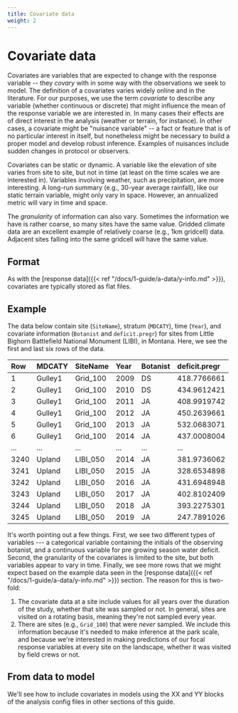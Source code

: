 ```yaml
---
title: Covariate data
weight: 2
---
```


# Covariate data

Covariates are variables that are expected to change with the response variable -- they _covary_ with in some way with the observations we seek to model. The definition of a covariates varies widely online and in the literature. For our purposes, we use the term _covariate_ to describe any variable (whether continuous or discrete) that might influence the mean of the response variable we are interested in. In many cases their effects are of direct interest in the analysis (weather or terrain, for instance). In other cases, a covariate might be "nuisance variable" -- a fact or feature that is of no particular interest in itself, but nonetheless might be necessary to build a proper model and develop robust inference. Examples of nuisances include sudden changes in protocol or observers.

Covariates can be static or dynamic. A variable like the elevation of site varies from site to site, but not in time (at least on the time scales we are interested in). Variables involving weather, such as precipitation, are more interesting. A long-run summary (e.g., 30-year average rainfall), like our static terrain variable, might only vary in space. However, an annualized metric will vary in time and space.

The _granularity_ of information can also vary. Sometimes the information we have is rather coarse, so many sites have the same value. Gridded climate data are an excellent example of relatively coarse (e.g., 1km gridcell) data. Adjacent sites falling into the same gridcell will have the same value. 

## Format
As with the [response data]({{< ref "/docs/1-guide/a-data/y-info.md" >}}), covariates are typically stored as flat files.

## Example

<!-- d_raw <- read_csv('assets/uplands-data/ROMN/modified/LIBI_Covariates_WB_20210204.csv')
d <- d_raw %>% 
  select(MDCATY, SiteName, Year, Botanist, deficit.pregr) %>% 
  arrange(SiteName, Year) %>% 
  mutate(Row = row_number()) %>% 
  relocate(Row)
write_csv(bind_rows(head(d), tail(d)), 
          'docs/website/content/docs/guide/data/richness-covariates.csv') -->

The data below contain site (`SiteName`), stratum (`MDCATY`), time (`Year`), and covariate information (`Botanist` and `deficit.pregr`) for sites from Little Bighorn Battlefield National Monument (LIBI), in Montana. Here, we see the first and last six rows of the data.

|Row |MDCATY |SiteName|Year|Botanist|deficit.pregr|
|:----|:-------|:--------|:----|:--------|:-------------|
|1   |Gulley1|Grid_100|2009|DS      |418.7766661  |
|2   |Gulley1|Grid_100|2010|DS      |434.9612421  |
|3   |Gulley1|Grid_100|2011|JA      |408.9919742  |
|4   |Gulley1|Grid_100|2012|JA      |450.2639661  |
|5   |Gulley1|Grid_100|2013|JA      |532.0683071  |
|6   |Gulley1|Grid_100|2014|JA      |437.0008004  |
|...   |...|...|...|...      |...  |
|3240|Upland |LIBI_050|2014|JA      |381.9736062  |
|3241|Upland |LIBI_050|2015|JA      |328.6534898  |
|3242|Upland |LIBI_050|2016|JA      |431.6948948  |
|3243|Upland |LIBI_050|2017|JA      |402.8102409  |
|3244|Upland |LIBI_050|2018|JA      |393.2275301  |
|3245|Upland |LIBI_050|2019|JA      |247.7891026  |

It's worth pointing out a few things. First, we see two different types of variables --- a categorical variable containing the initials of the observing botanist, and a continuous variable for pre growing season water deficit. Second, the granularity of the covariates is limited to the site, but both variables appear to vary in time. Finally, we see more rows that we might expect based on the example data seen in the [response data]({{< ref "/docs/1-guide/a-data/y-info.md" >}}) section. The reason for this is two-fold:
1. The covariate data at a site include values for all years over the duration of the study, whether that site was sampled or not. In general, sites are visited on a rotating basis, meaning they're not sampled every year.
2. There are sites (e.g., `Grid_100`) that were _never_ sampled. We include this information because it's needed to make inference at the park scale, and because we're interested in making predictions of our focal response variables at every site on the landscape, whether it was visited by field crews or not. 

## From data to model

We'll see how to include covariates in models using the XX and YY blocks of the analysis config files in other sections of this guide. 